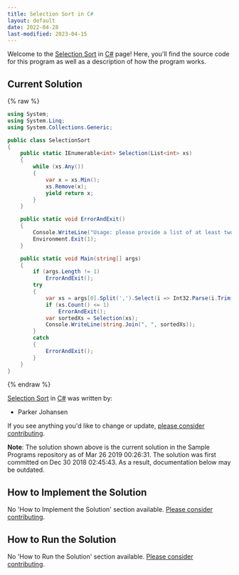 ```yaml
---
title: Selection Sort in C#
layout: default
date: 2022-04-28
last-modified: 2023-04-15
---
```


Welcome to the [Selection Sort](https://sampleprograms.io/projects/selection-sort) in [C#](https://sampleprograms.io/languages/c-sharp) page! Here, you'll find the source code for this program as well as a description of how the program works.

## Current Solution

{% raw %}

```c#
using System;
using System.Linq;
using System.Collections.Generic;

public class SelectionSort
{
    public static IEnumerable<int> Selection(List<int> xs)
    {
        while (xs.Any())
        {
            var x = xs.Min();
            xs.Remove(x);
            yield return x;
        }
    }

    public static void ErrorAndExit()
    {
        Console.WriteLine("Usage: please provide a list of at least two integers to sort in the format \"1, 2, 3, 4, 5\"");
        Environment.Exit(1);
    }

    public static void Main(string[] args)
    {
        if (args.Length != 1)
            ErrorAndExit();
        try
        {
            var xs = args[0].Split(',').Select(i => Int32.Parse(i.Trim())).ToList();
            if (xs.Count() <= 1)
                ErrorAndExit();
            var sortedXs = Selection(xs);
            Console.WriteLine(string.Join(", ", sortedXs));
        }
        catch
        {
            ErrorAndExit();
        }
    }
}
```

{% endraw %}

[Selection Sort](https://sampleprograms.io/projects/selection-sort) in [C#](https://sampleprograms.io/languages/c-sharp) was written by:

- Parker Johansen

If you see anything you'd like to change or update, [please consider contributing](https://github.com/TheRenegadeCoder/sample-programs).

**Note**: The solution shown above is the current solution in the Sample Programs repository as of Mar 26 2019 00:26:31. The solution was first committed on Dec 30 2018 02:45:43. As a result, documentation below may be outdated.

## How to Implement the Solution

No 'How to Implement the Solution' section available. [Please consider contributing](https://github.com/TheRenegadeCoder/sample-programs-website).

## How to Run the Solution

No 'How to Run the Solution' section available. [Please consider contributing](https://github.com/TheRenegadeCoder/sample-programs-website).
